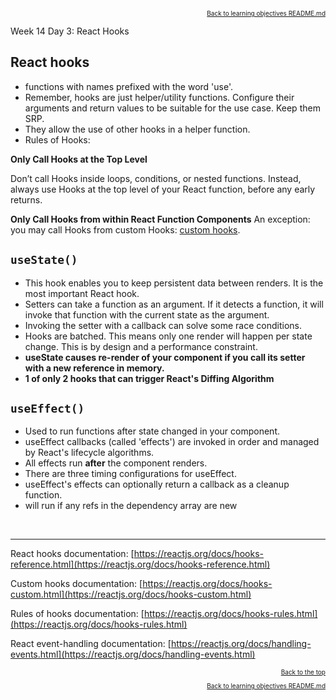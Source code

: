 
<p align="right" style="font-size:10px">
  <a href="./README.md">Back to learning objectives README.md</a>
</p>

Week 14 Day 3: React Hooks

## React hooks

- functions with names prefixed with the word 'use'.
- Remember, hooks are just helper/utility functions. Configure their arguments and return values to be suitable for the use case. Keep them SRP.
- They allow the use of other hooks in a helper function.
- Rules of Hooks:

**Only Call Hooks at the Top Level**
  
Don’t call Hooks inside loops, conditions, or nested functions. Instead, always use Hooks at the top level of your React function, before any early returns.

**Only Call Hooks from within React Function Components**
An exception: you may call Hooks from custom Hooks: [custom hooks](https://reactjs.org/docs/hooks-custom.html).

## `useState()`

- This hook enables you to keep persistent data between renders. It is the most important React hook.
- Setters can take a function as an argument. If it detects a function, it will invoke that function with the current state as the argument.
- Invoking the setter with a callback can solve some race conditions.
- Hooks are batched. This means only one render will happen per state change. This is by design and a performance constraint.
- **useState causes re-render of your component if you call its setter with a new reference in memory.**
- **1 of only 2 hooks that can trigger React's Diffing Algorithm**

## `useEffect()`

- Used to run functions after state changed in your component.
- useEffect callbacks (called 'effects') are invoked in order and managed by React's lifecycle algorithms.
- All effects run **after** the component renders.
- There are three timing configurations for useEffect.
- useEffect's effects can optionally return a callback as a cleanup function.
- will run if any refs in the dependency array are new

<br />
<hr />

React hooks documentation: [https://reactjs.org/docs/hooks-reference.html](https://reactjs.org/docs/hooks-reference.html)

Custom hooks documentation: [https://reactjs.org/docs/hooks-custom.html](https://reactjs.org/docs/hooks-custom.html)

Rules of hooks documentation: [https://reactjs.org/docs/hooks-rules.html](https://reactjs.org/docs/hooks-rules.html)

React event-handling documentation: [https://reactjs.org/docs/handling-events.html](https://reactjs.org/docs/handling-events.html)

<p align="right" style="font-size:10px">
  <a href="#readme-top">Back to the top</a>
</p>
<p align="right" style="font-size:10px">
  <a href="./README.md">Back to learning objectives README.md</a>
</p>
